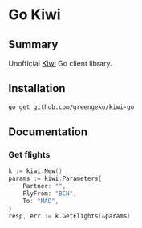 # Go Kiwi
## Summary

Unofficial [Kiwi](https://kiwi.com) Go client library.

## Installation

```sh
go get github.com/greengeko/kiwi-go
```

## Documentation

### Get flights

```go
k := kiwi.New()
params := kiwi.Parameters{
	Partner: "",
	FlyFrom: "BCN",
	To: "MAD",
}
resp, err := k.GetFlights(&params)
```
